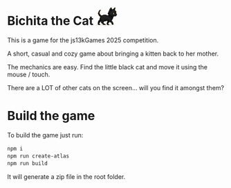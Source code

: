 # Bichita the Cat <img src='bichita-walk-1.webp'/>

This is a game for the js13kGames 2025 competition.

A short, casual and cozy game about bringing a kitten back to her mother.

The mechanics are easy. Find the little black cat and move it using the mouse / touch.

There are a LOT of other cats on the screen... will you find it amongst them?

# Build the game

To build the game just run:

```bash
npm i
npm run create-atlas
npm run build
```

It will generate a zip file in the root folder.
